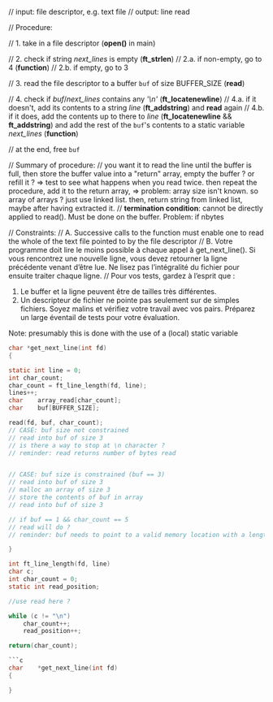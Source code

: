 // input: file descriptor, e.g. text file
// output: line read

// Procedure:

// 1. take in a file descriptor (**open()** in main)

// 2. check if string *next_lines* is empty (**ft_strlen**)
// 2.a. if non-empty, go to 4 (**function**)
// 2.b. if empty, go to 3

// 3. read the file descriptor to a buffer `buf` of size BUFFER_SIZE (**read**)

// 4. check if *buf*/*next_lines* contains any *'\n'* (**ft_locatenewline**)
// 4.a. if it doesn't, add its contents to a string *line* (**ft_addstring**) and **read** again
// 4.b. if it does, add the contents up to there to *line* (**ft_locatenewline** && **ft_addstring**) and add the rest of the `buf`'s contents to a static variable *next_lines* (**function**)

// at the end, free `buf`

// Summary of procedure:
// you want it to read the line until the buffer is full, then store the buffer value into a "return" array, empty the buffer ? or refill it ? => test to see what happens when you read twice. then repeat the procedure, add it to the return array, => problem: array size isn't known. so array of arrays ? just use linked list. then, return string from linked list, maybe after having extracted it.
// **termination condition**:
cannot be directly applied to read(). Must be done on the buffer. Problem: if nbytes


// Constraints:
// A. Successive calls to the function must enable one to read the whole of the text file pointed to by the file descriptor
// B. Votre programme doit lire le moins possible à chaque appel à get_next_line(). Si vous rencontrez une nouvelle ligne, vous devez retourner la ligne précédente venant d’être lue. Ne lisez pas l’intégralité du fichier pour ensuite traiter chaque ligne.
// Pour vos tests, gardez à l’esprit que :
1) Le buffer et la ligne peuvent être de tailles très différentes.
2) Un descripteur de fichier ne pointe pas seulement sur de simples
fichiers.
Soyez malins et vérifiez votre travail avec vos pairs. Préparez un
large éventail de tests pour votre évaluation.

Note: presumably this is done with the use of a (local) static variable

```c
char *get_next_line(int fd)
{

static int line = 0;
int	char_count;
char_count = ft_line_length(fd, line);
lines++;
char	array_read[char_count];
char	buf[BUFFER_SIZE];

read(fd, buf, char_count);
// CASE: buf size not constrained
// read into buf of size 3
// is there a way to stop at \n character ?
// reminder: read returns number of bytes read


// CASE: buf size is constrained (buf == 3)
// read into buf of size 3
// malloc an array of size 3
// store the contents of buf in array
// read into buf of size 3

// if buf == 1 && char_count == 5
// read will do ?
// reminder: buf needs to point to a valid memory location with a length not smaller than the specified size because of overflow.

}

int	ft_line_length(fd, line)
char c;
int char_count = 0;
static int read_position;

//use read here ?

while (c != "\n")
	char_count++;
	read_position++;

return(char_count);

```c
char	*get_next_line(int fd)
{

}
```